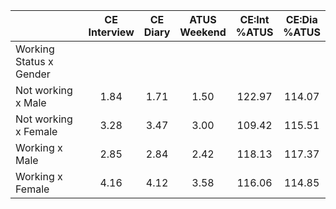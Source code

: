 
|                      | CE<br>Interview |  CE<br>Diary | ATUS<br>Weekend | CE:Int<br>%ATUS | CE:Dia<br>%ATUS |
| -------------------- | :----------: | :----------: | :----------: | :----------: | :----------: |
| Working Status x Gender |              |              |              |              |              |
| Not working x Male   |         1.84 |         1.71 |         1.50 |       122.97 |       114.07 |
| Not working x Female |         3.28 |         3.47 |         3.00 |       109.42 |       115.51 |
| Working x Male       |         2.85 |         2.84 |         2.42 |       118.13 |       117.37 |
| Working x Female     |         4.16 |         4.12 |         3.58 |       116.06 |       114.85 |

